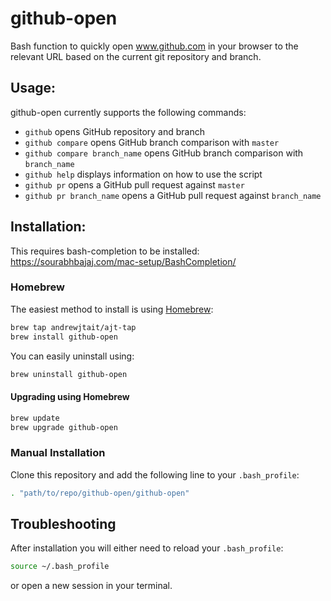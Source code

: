 # github-open

Bash function to quickly open www.github.com in your browser to the relevant URL based on the current git repository and branch.

## Usage:

github-open currently supports the following commands:

* `github` opens GitHub repository and branch
* `github compare` opens GitHub branch comparison with `master`
* `github compare branch_name` opens GitHub branch comparison with `branch_name`
* `github help` displays information on how to use the script
* `github pr` opens a GitHub pull request against `master`
* `github pr branch_name` opens a GitHub pull request against `branch_name`

## Installation:

This requires bash-completion to be installed: https://sourabhbajaj.com/mac-setup/BashCompletion/

### Homebrew

The easiest method to install is using [Homebrew](http://brew.sh):

```sh
brew tap andrewjtait/ajt-tap
brew install github-open
```

You can easily uninstall using:

```sh
brew uninstall github-open
```

#### Upgrading using Homebrew

```sh
brew update
brew upgrade github-open
```

### Manual Installation

Clone this repository and add the following line to your `.bash_profile`:

```sh
. "path/to/repo/github-open/github-open"
```

## Troubleshooting

After installation you will either need to reload your `.bash_profile`:

```sh
source ~/.bash_profile
```

or open a new session in your terminal.
